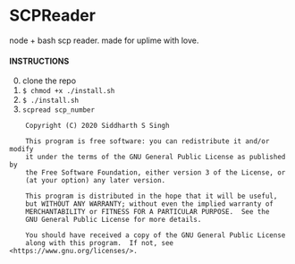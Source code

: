 # SCPReader
node + bash scp reader. made for uplime with love.

#### INSTRUCTIONS
0) clone the repo
1) `$ chmod +x ./install.sh`
2) `$ ./install.sh`
3) `scpread scp_number`

```
    Copyright (C) 2020 Siddharth S Singh

    This program is free software: you can redistribute it and/or modify
    it under the terms of the GNU General Public License as published by
    the Free Software Foundation, either version 3 of the License, or
    (at your option) any later version.
    
    This program is distributed in the hope that it will be useful,
    but WITHOUT ANY WARRANTY; without even the implied warranty of
    MERCHANTABILITY or FITNESS FOR A PARTICULAR PURPOSE.  See the
    GNU General Public License for more details.

    You should have received a copy of the GNU General Public License
    along with this program.  If not, see <https://www.gnu.org/licenses/>.
```
